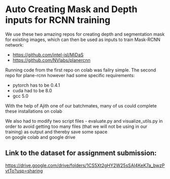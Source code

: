 
# Auto Creating Mask and Depth inputs for RCNN training

We use these two amazing repos for creating depth and segmentation mask for existing images, 
which can then be used  as inputs to train Mask-RCNN network:  

- https://github.com/intel-isl/MiDaS
- https://github.com/NVlabs/planercnn

Running code from the first repo on colab was failry simple.
The second repo for plane-rcnn however had some specific requirements:
  - pytorch has to be 0.4.1
  - cuda had to be 8.0
  - gcc 5.0

With the help of Ajith one of our batchmates, many of us could complete these installations on colab  

We also had to modify two script files - evaluate.py and visualize_utils.py in order to avoid
getting too many files (that we will not be using in our training) as output and thereby save some space  
on google colab and google drive

## Link to the dataset for assignment submission:
https://drive.google.com/drive/folders/1CS5Xt2gHY2W25sSAl4KeK7a_bwzPvtTo?usp=sharing

